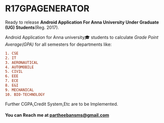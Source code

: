 # R17GPAGENERATOR

Ready to release **Android Application For Anna University Under Graduate (UG) Students**(Reg. 2017).

Android Application for Anna university🎓 students to calculate *Grade Point Average(GPA)* for all semesters for departments like:
  ```diff
  1. CSE
  2. IT
  3. AERONAUTICAL
  4. AUTOMOBILE
  5. CIVIL
  6. EEE
  7. ECE
  8. E&I
  9. MECHANICAL
 10. BIO-TECHNOLOGY
  ```


Further CGPA,Credit System,Etc are to be Implemented.


#### You can Reach me at [partheebansms@gmail.com](mailto://partheebansms@gmail.com)


